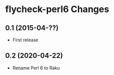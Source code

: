 flycheck-perl6 Changes
===================

0.1 (2015-04-??)
----------------

- First release

0.2 (2020-04-22)
----------------

- Rename Perl 6 to Raku
